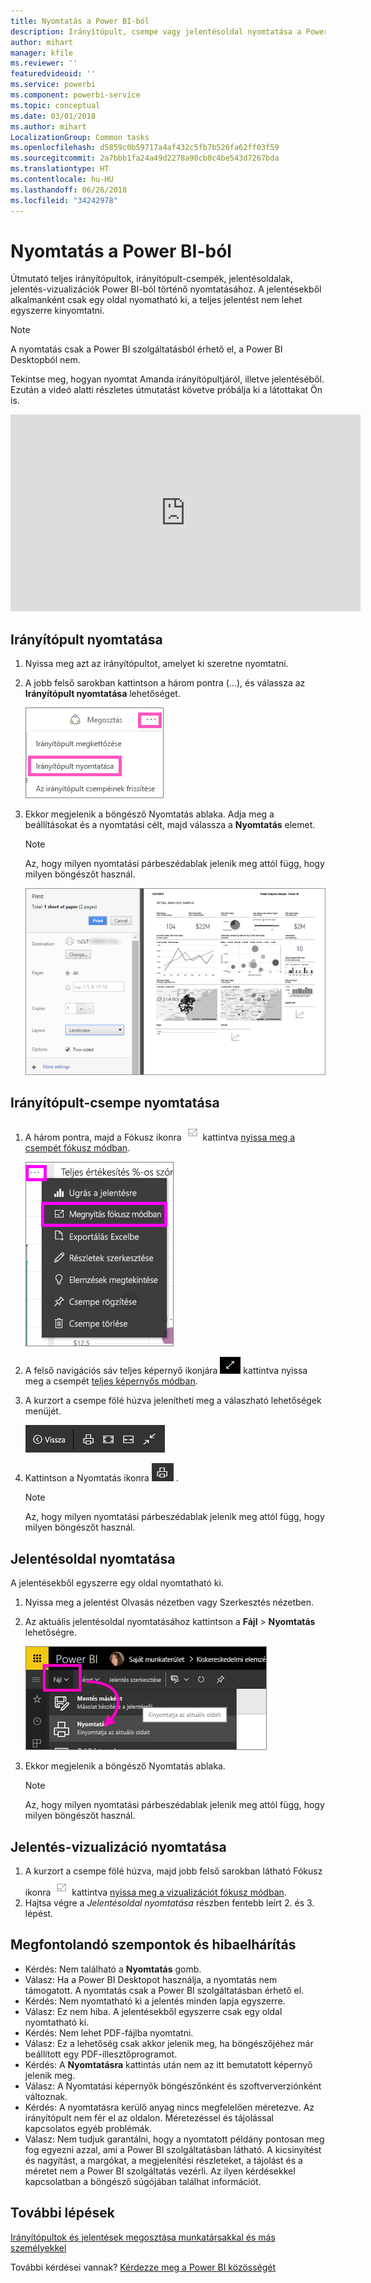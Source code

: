 ```yaml
---
title: Nyomtatás a Power BI-ból
description: Irányítópult, csempe vagy jelentésoldal nyomtatása a Power BI-ból.
author: mihart
manager: kfile
ms.reviewer: ''
featuredvideoid: ''
ms.service: powerbi
ms.component: powerbi-service
ms.topic: conceptual
ms.date: 03/01/2018
ms.author: mihart
LocalizationGroup: Common tasks
ms.openlocfilehash: d5859c0b59717a4af432c5fb7b526fa62ff03f59
ms.sourcegitcommit: 2a7bbb1fa24a49d2278a90cb0c4be543d7267bda
ms.translationtype: HT
ms.contentlocale: hu-HU
ms.lasthandoff: 06/26/2018
ms.locfileid: "34242978"
---
```

# <a name="printing-from-power-bi-service"></a>Nyomtatás a Power BI-ból
Útmutató teljes irányítópultok, irányítópult-csempék, jelentésoldalak, jelentés-vizualizációk Power BI-ból történő nyomtatásához. A jelentésekből alkalmanként csak egy oldal nyomatható ki, a teljes jelentést nem lehet egyszerre kinyomtatni.

> [!NOTE]
> A nyomtatás csak a Power BI szolgáltatásból érhető el, a Power BI Desktopból nem.
> 
> 

Tekintse meg, hogyan nyomtat Amanda irányítópultjáról, illetve jelentéséből. Ezután a videó alatti részletes útmutatást követve próbálja ki a látottakat Ön is.

<iframe width="560" height="315" src="https://www.youtube.com/embed/jtlLGRKBvXY" frameborder="0" allowfullscreen></iframe>

## <a name="print-a-dashboard"></a>Irányítópult nyomtatása
1. Nyissa meg azt az irányítópultot, amelyet ki szeretne nyomtatni.
2. A jobb felső sarokban kattintson a három pontra (...), és válassza az **Irányítópult nyomtatása** lehetőséget.
   
    ![Irányítópult nyomtatása lehetőség](media/service-print/pbi_print_dash_ellipses.png)
3. Ekkor megjelenik a böngésző Nyomtatás ablaka. Adja meg a beállításokat és a nyomtatási célt, majd válassza a **Nyomtatás** elemet.
   
   > [!NOTE]
   > Az, hogy milyen nyomtatási párbeszédablak jelenik meg attól függ, hogy milyen böngészőt használ.
   > 
   
    ![nyomtatási párbeszédpanel](media/service-print/pbi_print_dash_new2.png)

## <a name="print-a-dashboard-tile"></a>Irányítópult-csempe nyomtatása
1. A három pontra, majd a Fókusz ikonra ![Fókusz ikon](media/service-print/power-bi-focus-icon.png) kattintva [nyissa meg a csempét fókusz módban](service-focus-mode.md).
   
    ![három pont menü](media/service-print/menu-options.png)
2. A felső navigációs sáv teljes képernyő ikonjára ![teljes képernyő ikon](media/service-print/power-bi-full-screen-icon.png) kattintva nyissa meg a csempét [teljes képernyős módban](service-fullscreen-mode.md).
3. A kurzort a csempe fölé húzva jelenítheti meg a válaszható lehetőségek menüjét.
   
    ![teljes képernyős beállítások menü](media/service-print/menu-options-new.png)
4. Kattintson a Nyomtatás ikonra  ![nyomtatás ikon](media/service-print/print-icon.png) .     
   
   > [!NOTE]
   > Az, hogy milyen nyomtatási párbeszédablak jelenik meg attól függ, hogy milyen böngészőt használ.
   > 
   > 

## <a name="print-a-report-page"></a>Jelentésoldal nyomtatása
A jelentésekből egyszerre egy oldal nyomtatható ki.

1. Nyissa meg a jelentést Olvasás nézetben vagy Szerkesztés nézetben.
2. Az aktuális jelentésoldal nyomtatásához kattintson a **Fájl** > **Nyomtatás** lehetőségre.
   
    ![Power BI Fájl menü](media/service-print/power-bi-print.png)
3. Ekkor megjelenik a böngésző Nyomtatás ablaka.
   
   > [!NOTE]
   > Az, hogy milyen nyomtatási párbeszédablak jelenik meg attól függ, hogy milyen böngészőt használ.
   > 
   > 

## <a name="print-a-report-visual"></a>Jelentés-vizualizáció nyomtatása
1. A kurzort a csempe fölé húzva, majd jobb felső sarokban látható Fókusz ikonra ![Fókusz ikon](media/service-print/power-bi-focus-icon.png) kattintva [nyissa meg a vizualizációt fókusz módban](service-focus-mode.md).
2. Hajtsa végre a *Jelentésoldal nyomtatása* részben fentebb leírt 2. és 3. lépést.

## <a name="considerations-and-troubleshooting"></a>Megfontolandó szempontok és hibaelhárítás
* Kérdés: Nem található a **Nyomtatás** gomb.    
* Válasz: Ha a Power BI Desktopot használja, a nyomtatás nem támogatott.  A nyomtatás csak a Power BI szolgáltatásban érhető el.
* Kérdés: Nem nyomtatható ki a jelentés minden lapja egyszerre.    
* Válasz: Ez nem hiba. A jelentésekből egyszerre csak egy oldal nyomtatható ki.
* Kérdés: Nem lehet PDF-fájlba nyomtatni.    
* Válasz: Ez a lehetőség csak akkor jelenik meg, ha böngészőjéhez már beállított egy PDF-illesztőprogramot.    
* Kérdés: A **Nyomtatásra** kattintás után nem az itt bemutatott képernyő jelenik meg.    
* Válasz: A Nyomtatási képernyők böngészőnként és szoftververziónként változnak.
* Kérdés: A nyomtatásra kerülő anyag nincs megfelelően méretezve.  Az irányítópult nem fér el az oldalon. Méretezéssel és tájolással kapcsolatos egyéb problémák.    
* Válasz: Nem tudjuk garantálni, hogy a nyomtatott példány pontosan meg fog egyezni azzal, ami a Power BI szolgáltatásban látható. A kicsinyítést és nagyítást, a margókat, a megjelenítési részleteket, a tájolást és a méretet nem a Power BI szolgáltatás vezérli. Az ilyen kérdésekkel kapcsolatban a böngésző súgójában találhat információt.      

## <a name="next-steps"></a>További lépések
[Irányítópultok és jelentések megosztása munkatársakkal és más személyekkel](service-share-dashboards.md)

További kérdései vannak? [Kérdezze meg a Power BI közösségét](http://community.powerbi.com/)

